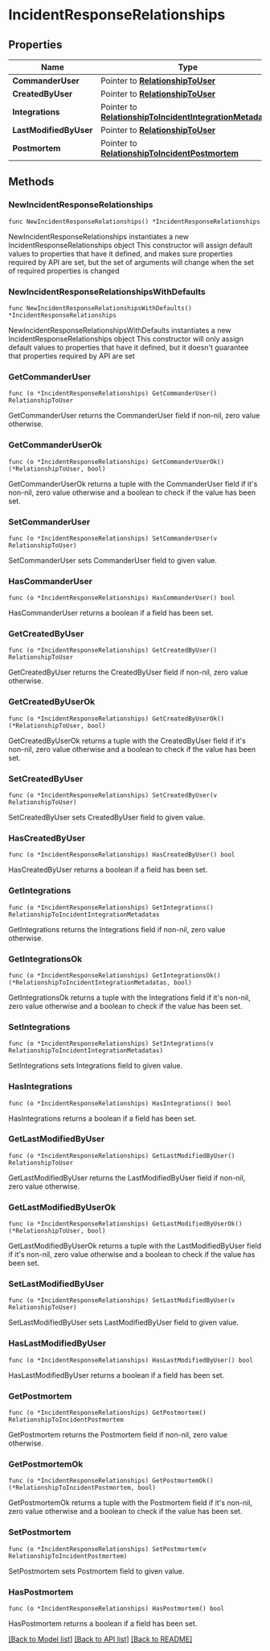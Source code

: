 # IncidentResponseRelationships

## Properties

Name | Type | Description | Notes
---- | ---- | ----------- | ------
**CommanderUser** | Pointer to [**RelationshipToUser**](RelationshipToUser.md) |  | [optional] 
**CreatedByUser** | Pointer to [**RelationshipToUser**](RelationshipToUser.md) |  | [optional] 
**Integrations** | Pointer to [**RelationshipToIncidentIntegrationMetadatas**](RelationshipToIncidentIntegrationMetadatas.md) |  | [optional] 
**LastModifiedByUser** | Pointer to [**RelationshipToUser**](RelationshipToUser.md) |  | [optional] 
**Postmortem** | Pointer to [**RelationshipToIncidentPostmortem**](RelationshipToIncidentPostmortem.md) |  | [optional] 

## Methods

### NewIncidentResponseRelationships

`func NewIncidentResponseRelationships() *IncidentResponseRelationships`

NewIncidentResponseRelationships instantiates a new IncidentResponseRelationships object
This constructor will assign default values to properties that have it defined,
and makes sure properties required by API are set, but the set of arguments
will change when the set of required properties is changed

### NewIncidentResponseRelationshipsWithDefaults

`func NewIncidentResponseRelationshipsWithDefaults() *IncidentResponseRelationships`

NewIncidentResponseRelationshipsWithDefaults instantiates a new IncidentResponseRelationships object
This constructor will only assign default values to properties that have it defined,
but it doesn't guarantee that properties required by API are set

### GetCommanderUser

`func (o *IncidentResponseRelationships) GetCommanderUser() RelationshipToUser`

GetCommanderUser returns the CommanderUser field if non-nil, zero value otherwise.

### GetCommanderUserOk

`func (o *IncidentResponseRelationships) GetCommanderUserOk() (*RelationshipToUser, bool)`

GetCommanderUserOk returns a tuple with the CommanderUser field if it's non-nil, zero value otherwise
and a boolean to check if the value has been set.

### SetCommanderUser

`func (o *IncidentResponseRelationships) SetCommanderUser(v RelationshipToUser)`

SetCommanderUser sets CommanderUser field to given value.

### HasCommanderUser

`func (o *IncidentResponseRelationships) HasCommanderUser() bool`

HasCommanderUser returns a boolean if a field has been set.

### GetCreatedByUser

`func (o *IncidentResponseRelationships) GetCreatedByUser() RelationshipToUser`

GetCreatedByUser returns the CreatedByUser field if non-nil, zero value otherwise.

### GetCreatedByUserOk

`func (o *IncidentResponseRelationships) GetCreatedByUserOk() (*RelationshipToUser, bool)`

GetCreatedByUserOk returns a tuple with the CreatedByUser field if it's non-nil, zero value otherwise
and a boolean to check if the value has been set.

### SetCreatedByUser

`func (o *IncidentResponseRelationships) SetCreatedByUser(v RelationshipToUser)`

SetCreatedByUser sets CreatedByUser field to given value.

### HasCreatedByUser

`func (o *IncidentResponseRelationships) HasCreatedByUser() bool`

HasCreatedByUser returns a boolean if a field has been set.

### GetIntegrations

`func (o *IncidentResponseRelationships) GetIntegrations() RelationshipToIncidentIntegrationMetadatas`

GetIntegrations returns the Integrations field if non-nil, zero value otherwise.

### GetIntegrationsOk

`func (o *IncidentResponseRelationships) GetIntegrationsOk() (*RelationshipToIncidentIntegrationMetadatas, bool)`

GetIntegrationsOk returns a tuple with the Integrations field if it's non-nil, zero value otherwise
and a boolean to check if the value has been set.

### SetIntegrations

`func (o *IncidentResponseRelationships) SetIntegrations(v RelationshipToIncidentIntegrationMetadatas)`

SetIntegrations sets Integrations field to given value.

### HasIntegrations

`func (o *IncidentResponseRelationships) HasIntegrations() bool`

HasIntegrations returns a boolean if a field has been set.

### GetLastModifiedByUser

`func (o *IncidentResponseRelationships) GetLastModifiedByUser() RelationshipToUser`

GetLastModifiedByUser returns the LastModifiedByUser field if non-nil, zero value otherwise.

### GetLastModifiedByUserOk

`func (o *IncidentResponseRelationships) GetLastModifiedByUserOk() (*RelationshipToUser, bool)`

GetLastModifiedByUserOk returns a tuple with the LastModifiedByUser field if it's non-nil, zero value otherwise
and a boolean to check if the value has been set.

### SetLastModifiedByUser

`func (o *IncidentResponseRelationships) SetLastModifiedByUser(v RelationshipToUser)`

SetLastModifiedByUser sets LastModifiedByUser field to given value.

### HasLastModifiedByUser

`func (o *IncidentResponseRelationships) HasLastModifiedByUser() bool`

HasLastModifiedByUser returns a boolean if a field has been set.

### GetPostmortem

`func (o *IncidentResponseRelationships) GetPostmortem() RelationshipToIncidentPostmortem`

GetPostmortem returns the Postmortem field if non-nil, zero value otherwise.

### GetPostmortemOk

`func (o *IncidentResponseRelationships) GetPostmortemOk() (*RelationshipToIncidentPostmortem, bool)`

GetPostmortemOk returns a tuple with the Postmortem field if it's non-nil, zero value otherwise
and a boolean to check if the value has been set.

### SetPostmortem

`func (o *IncidentResponseRelationships) SetPostmortem(v RelationshipToIncidentPostmortem)`

SetPostmortem sets Postmortem field to given value.

### HasPostmortem

`func (o *IncidentResponseRelationships) HasPostmortem() bool`

HasPostmortem returns a boolean if a field has been set.


[[Back to Model list]](../README.md#documentation-for-models) [[Back to API list]](../README.md#documentation-for-api-endpoints) [[Back to README]](../README.md)


